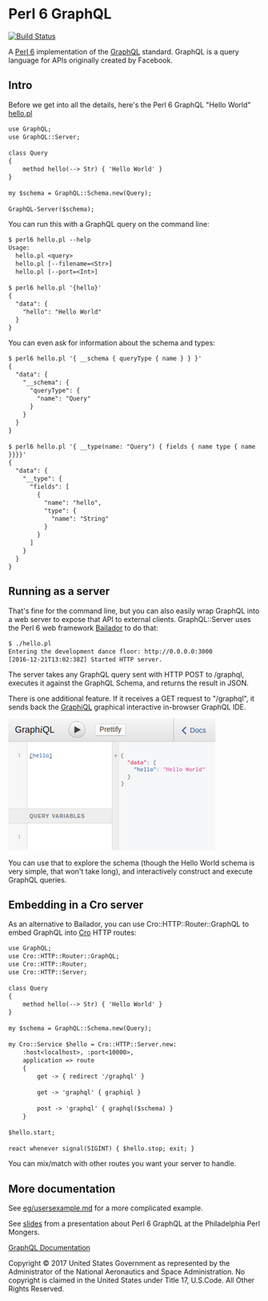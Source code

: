 Perl 6 GraphQL
==============

[![Build Status](https://travis-ci.org/CurtTilmes/Perl6-GraphQL.svg)](https://travis-ci.org/CurtTilmes/Perl6-GraphQL)

A [Perl 6](https://perl6.org/) implementation of the
[GraphQL](http://graphql.org/) standard.  GraphQL is a query language
for APIs originally created by Facebook.

## Intro

Before we get into all the details, here's the Perl 6 GraphQL "Hello World"
[hello.pl](https://github.com/CurtTilmes/Perl6-GraphQL/blob/master/eg/hello.pl)


```
use GraphQL;
use GraphQL::Server;

class Query
{
    method hello(--> Str) { 'Hello World' }
}

my $schema = GraphQL::Schema.new(Query);

GraphQL-Server($schema);

```

You can run this with a GraphQL query on the command line:
```
$ perl6 hello.pl --help
Usage:
  hello.pl <query>
  hello.pl [--filename=<Str>]
  hello.pl [--port=<Int>]

$ perl6 hello.pl '{hello}'
{
  "data": {
    "hello": "Hello World"
  }
}
```

You can even ask for information about the schema and types:
```
$ perl6 hello.pl '{ __schema { queryType { name } } }'
{
  "data": {
    "__schema": {
      "queryType": {
        "name": "Query"
      }
    }
  }
}

$ perl6 hello.pl '{ __type(name: "Query") { fields { name type { name }}}}'
{
  "data": {
    "__type": {
      "fields": [
        {
          "name": "hello",
          "type": {
            "name": "String"
          }
        }
      ]
    }
  }
}
```

## Running as a server

That's fine for the command line, but you can also easily wrap GraphQL
into a web server to expose that API to external clients.  GraphQL::Server
uses the Perl 6 web framework
[Bailador](https://github.com/ufobat/Bailador) to do that:

```
$ ./hello.pl
Entering the development dance floor: http://0.0.0.0:3000
[2016-12-21T13:02:38Z] Started HTTP server.

```

The server takes any GraphQL query sent with HTTP POST to /graphql,
executes it against the GraphQL Schema, and returns the result in
JSON.

There is one additional feature.  If it receives a GET request to
"/graphql", it sends back the
[GraphiQL](https://github.com/graphql/graphiql) graphical interactive
in-browser GraphQL IDE.

![](eg/hello-graphiql.png)

You can use that to explore the schema (though the Hello World schema
is very simple, that won't take long), and interactively construct and
execute GraphQL queries.

## Embedding in a Cro server

As an alternative to Bailador, you can use Cro::HTTP::Router::GraphQL
to embed GraphQL into [Cro](http://mi.cro.services/) HTTP routes:

```
use GraphQL;
use Cro::HTTP::Router::GraphQL;
use Cro::HTTP::Router;
use Cro::HTTP::Server;

class Query
{
    method hello(--> Str) { 'Hello World' }
}

my $schema = GraphQL::Schema.new(Query);

my Cro::Service $hello = Cro::HTTP::Server.new:
    :host<localhost>, :port<10000>,
    application => route
    {
        get -> { redirect '/graphql' }

        get -> 'graphql' { graphiql }

        post -> 'graphql' { graphql($schema) }
    }

$hello.start;

react whenever signal(SIGINT) { $hello.stop; exit; }
```

You can mix/match with other routes you want your server to handle.

## More documentation

See [eg/usersexample.md](/eg/usersexample.md) for a more complicated example.

See [slides](https://curttilmes.github.com/2017-GraphQL-PHLPM) from a
presentation about Perl 6 GraphQL at the Philadelphia Perl Mongers.

[GraphQL Documentation](/doc/GraphQL.md)

Copyright © 2017 United States Government as represented by the
Administrator of the National Aeronautics and Space Administration.
No copyright is claimed in the United States under Title 17,
U.S.Code. All Other Rights Reserved.
